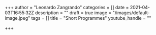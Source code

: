 +++
author = "Leonardo Zangrando"
categories = []
date = 2021-04-03T16:55:32Z
description = ""
draft = true
image = "/images/default-image.jpeg"
tags = []
title = "Short Programmes"
youtube_handle = ""

+++

